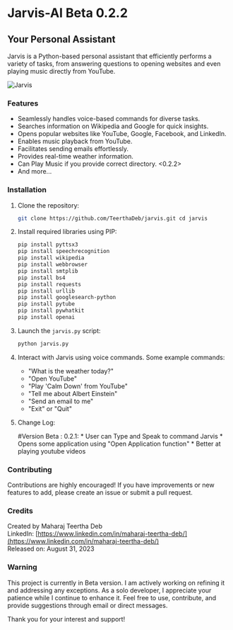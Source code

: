 # Jarvis-AI Beta 0.2.2

## Your Personal Assistant

Jarvis is a Python-based personal assistant that efficiently performs a variety of tasks, from answering questions to opening websites and even playing music directly from YouTube.

![Jarvis](https://static.wikia.nocookie.net/robotsupremacy/images/b/b0/JuARaVeInSy.png/revision/latest?cb=20150505043606)

### Features

- Seamlessly handles voice-based commands for diverse tasks.
- Searches information on Wikipedia and Google for quick insights.
- Opens popular websites like YouTube, Google, Facebook, and LinkedIn.
- Enables music playback from YouTube.
- Facilitates sending emails effortlessly.
- Provides real-time weather information.
- Can Play Music if you provide correct directory. <0.2.2>
- And more...

### Installation

1. Clone the repository:

   ```bash
   git clone https://github.com/TeerthaDeb/jarvis.git cd jarvis
   ```

2. Install required libraries using PIP:

   ```bash
   pip install pyttsx3
   pip install speechrecognition
   pip install wikipedia
   pip install webbrowser
   pip install smtplib
   pip install bs4
   pip install requests
   pip install urllib
   pip install googlesearch-python
   pip install pytube
   pip install pywhatkit
   pip install openai
   ```

3. Launch the `jarvis.py` script:

   ```bash
   python jarvis.py
   ```

4. Interact with Jarvis using voice commands. Some example commands:

   - "What is the weather today?"
   - "Open YouTube"
   - "Play 'Calm Down' from YouTube"
   - "Tell me about Albert Einstein"
   - "Send an email to me"
   - "Exit" or "Quit"

5. Change Log:

	#Version Beta : 0.2.1:
		* User can Type and Speak to command Jarvis
		* Opens some application using "Open Application function"
		* Better at playing youtube videos

### Contributing

Contributions are highly encouraged! If you have improvements or new features to add, please create an issue or submit a pull request.

### Credits

Created by Maharaj Teertha Deb  
LinkedIn: [https://www.linkedin.com/in/maharaj-teertha-deb/](https://www.linkedin.com/in/maharaj-teertha-deb/)  
Released on: August 31, 2023

### Warning

This project is currently in Beta version. I am actively working on refining it and addressing any exceptions. As a solo developer, I appreciate your patience while I continue to enhance it. Feel free to use, contribute, and provide suggestions through email or direct messages.

Thank you for your interest and support!